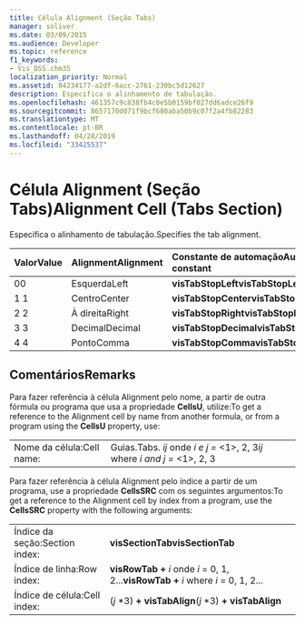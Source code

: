 ```yaml
---
title: Célula Alignment (Seção Tabs)
manager: soliver
ms.date: 03/09/2015
ms.audience: Developer
ms.topic: reference
f1_keywords:
- Vis_DSS.chm35
localization_priority: Normal
ms.assetid: 84234177-a2df-6acc-2761-230bc5d12627
description: Especifica o alinhamento de tabulação.
ms.openlocfilehash: 461357c9c838fb4c0e5b0159bf027dd6adce26f9
ms.sourcegitcommit: 8657170d071f9bcf680aba50b9c07f2a4fb82283
ms.translationtype: MT
ms.contentlocale: pt-BR
ms.lasthandoff: 04/28/2019
ms.locfileid: "33425537"
---
```

# <a name="alignment-cell-tabs-section"></a><span data-ttu-id="051d7-103">Célula Alignment (Seção Tabs)</span><span class="sxs-lookup"><span data-stu-id="051d7-103">Alignment Cell (Tabs Section)</span></span>

<span data-ttu-id="051d7-104">Especifica o alinhamento de tabulação.</span><span class="sxs-lookup"><span data-stu-id="051d7-104">Specifies the tab alignment.</span></span>
  
|<span data-ttu-id="051d7-105">**Valor**</span><span class="sxs-lookup"><span data-stu-id="051d7-105">**Value**</span></span>|<span data-ttu-id="051d7-106">**Alignment**</span><span class="sxs-lookup"><span data-stu-id="051d7-106">**Alignment**</span></span>|<span data-ttu-id="051d7-107">**Constante de automação**</span><span class="sxs-lookup"><span data-stu-id="051d7-107">**Automation constant**</span></span>|
|:-----|:-----|:-----|
| <span data-ttu-id="051d7-108">0</span><span class="sxs-lookup"><span data-stu-id="051d7-108">0</span></span>  <br/> | <span data-ttu-id="051d7-109">Esquerda</span><span class="sxs-lookup"><span data-stu-id="051d7-109">Left</span></span>  <br/> |<span data-ttu-id="051d7-110">**visTabStopLeft**</span><span class="sxs-lookup"><span data-stu-id="051d7-110">**visTabStopLeft**</span></span> <br/> |
| <span data-ttu-id="051d7-111">1 </span><span class="sxs-lookup"><span data-stu-id="051d7-111">1</span></span>  <br/> | <span data-ttu-id="051d7-112">Centro</span><span class="sxs-lookup"><span data-stu-id="051d7-112">Center</span></span>  <br/> |<span data-ttu-id="051d7-113">**visTabStopCenter**</span><span class="sxs-lookup"><span data-stu-id="051d7-113">**visTabStopCenter**</span></span> <br/> |
| <span data-ttu-id="051d7-114">2 </span><span class="sxs-lookup"><span data-stu-id="051d7-114">2</span></span>  <br/> | <span data-ttu-id="051d7-115">À direita</span><span class="sxs-lookup"><span data-stu-id="051d7-115">Right</span></span>  <br/> |<span data-ttu-id="051d7-116">**visTabStopRight**</span><span class="sxs-lookup"><span data-stu-id="051d7-116">**visTabStopRight**</span></span> <br/> |
| <span data-ttu-id="051d7-117">3 </span><span class="sxs-lookup"><span data-stu-id="051d7-117">3</span></span>  <br/> | <span data-ttu-id="051d7-118">Decimal</span><span class="sxs-lookup"><span data-stu-id="051d7-118">Decimal</span></span>  <br/> |<span data-ttu-id="051d7-119">**visTabStopDecimal**</span><span class="sxs-lookup"><span data-stu-id="051d7-119">**visTabStopDecimal**</span></span> <br/> |
| <span data-ttu-id="051d7-120">4 </span><span class="sxs-lookup"><span data-stu-id="051d7-120">4</span></span>  <br/> | <span data-ttu-id="051d7-121">Ponto</span><span class="sxs-lookup"><span data-stu-id="051d7-121">Comma</span></span>  <br/> |<span data-ttu-id="051d7-122">**visTabStopComma**</span><span class="sxs-lookup"><span data-stu-id="051d7-122">**visTabStopComma**</span></span> <br/> |
   
## <a name="remarks"></a><span data-ttu-id="051d7-123">Comentários</span><span class="sxs-lookup"><span data-stu-id="051d7-123">Remarks</span></span>

<span data-ttu-id="051d7-124">Para fazer referência à célula Alignment pelo nome, a partir de outra fórmula ou programa que usa a propriedade **CellsU**, utilize:</span><span class="sxs-lookup"><span data-stu-id="051d7-124">To get a reference to the Alignment cell by name from another formula, or from a program using the **CellsU** property, use:</span></span> 
  
|||
|:-----|:-----|
| <span data-ttu-id="051d7-125">Nome da célula:</span><span class="sxs-lookup"><span data-stu-id="051d7-125">Cell name:</span></span>  <br/> | <span data-ttu-id="051d7-126">Guias.</span><span class="sxs-lookup"><span data-stu-id="051d7-126">Tabs.</span></span>  <span data-ttu-id="051d7-127">*ij*            onde  *i e j =*  <1>, 2, 3</span><span class="sxs-lookup"><span data-stu-id="051d7-127">*ij*            where  *i and j =*  <1>, 2, 3</span></span>  <br/> |
   
<span data-ttu-id="051d7-128">Para fazer referência à célula Alignment pelo índice a partir de um programa, use a propriedade **CellsSRC** com os seguintes argumentos:</span><span class="sxs-lookup"><span data-stu-id="051d7-128">To get a reference to the Alignment cell by index from a program, use the **CellsSRC** property with the following arguments:</span></span> 
  
|||
|:-----|:-----|
| <span data-ttu-id="051d7-129">Índice da seção:</span><span class="sxs-lookup"><span data-stu-id="051d7-129">Section index:</span></span>  <br/> |<span data-ttu-id="051d7-130">**visSectionTab**</span><span class="sxs-lookup"><span data-stu-id="051d7-130">**visSectionTab**</span></span> <br/> |
| <span data-ttu-id="051d7-131">Índice de linha:</span><span class="sxs-lookup"><span data-stu-id="051d7-131">Row index:</span></span>  <br/> |<span data-ttu-id="051d7-132">**visRowTab +** *i*            onde  *i*  = 0, 1, 2...</span><span class="sxs-lookup"><span data-stu-id="051d7-132">**visRowTab +** *i*            where  *i*  = 0, 1, 2...</span></span>  <br/> |
| <span data-ttu-id="051d7-133">Índice de célula:</span><span class="sxs-lookup"><span data-stu-id="051d7-133">Cell index:</span></span>  <br/> | <span data-ttu-id="051d7-134">(*j*  \*3) **+ visTabAlign**</span><span class="sxs-lookup"><span data-stu-id="051d7-134">(*j*  \*3) **+ visTabAlign**</span></span> <br/> |
   

